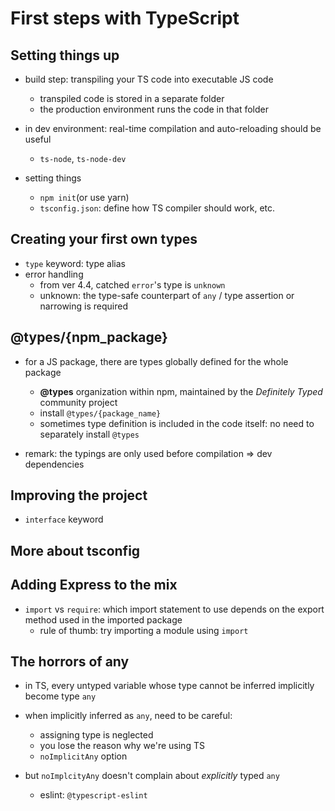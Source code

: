 # First steps with TypeScript

## Setting things up
- build step: transpiling your TS code into executable JS code
  - transpiled code is stored in a separate folder
  - the production environment runs the code in that folder

- in dev environment: real-time compilation and auto-reloading should be useful
  - `ts-node`, `ts-node-dev`

- setting things
  - `npm init`(or use yarn)
  - `tsconfig.json`: define how TS compiler should work, etc.

## Creating your first own types
- `type` keyword: type alias
- error handling
  - from ver 4.4, catched `error`'s type is `unknown`
  - unknown: the type-safe counterpart of `any` / type assertion or narrowing is required

## @types/{npm_package}
- for a JS package, there are types globally defined for the whole package
  - **@types** organization within npm, maintained by the *Definitely Typed* community project
  - install `@types/{package_name}`
  - sometimes type definition is included in the code itself: no need to separately install `@types`

- remark: the typings are only used before compilation => dev dependencies

## Improving the project
- `interface` keyword

## More about tsconfig

## Adding Express to the mix
- `import` vs `require`: which import statement to use depends on the export method used in the imported package
  - rule of thumb: try importing a module using `import`

## The horrors of any
- in TS, every untyped variable whose type cannot be inferred implicitly become type `any`
- when implicitly inferred as `any`, need to be careful:
  - assigning type is neglected
  - you lose the reason why we're using TS
  - `noImplicitAny` option

- but `noImplcityAny` doesn't complain about *explicitly* typed `any`
  - eslint: `@typescript-eslint`

